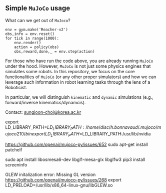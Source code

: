 ## Simple `MuJoCo` usage

What can we get out of `MuJoco`?

```
env = gym.make('Reacher-v2')
obs,info = env.reset()
for tick in range(1000):
    env.render()
    action = policy(obs)
    obs,reward,done,_ = env.step(action)
```
For those who have run the code above, you are already running `MuJoCo` under the hood. However, `MuJoCo` is not just some physics engines that simulates some robots. In this repository, we focus on the core functionalities of `MuJoCo` (or any other proper simulators) and how we can leverage such information in robot learning tasks through the lens of a Roboticist. 

In particular, we will distinguish `kinematic` and `dynamic` simulations (e.g., forward/inverse kinematics/dynamcis).

Contact: sungjoon-choi@korea.ac.kr 




 export LD_LIBRARY_PATH=$LD_LIBRARY_PATH:/home/disc/h.bonnavaud/.mujoco/mujoco210/bin
 export LD_LIBRARY_PATH=$LD_LIBRARY_PATH:/usr/lib/nvidia

 https://github.com/openai/mujoco-py/issues/652
 sudo apt-get install patchelf

 sudo apt install libosmesa6-dev libgl1-mesa-glx libglfw3
 pip3 install screeninfo


GLEW initalization error: Missing GL version
https://github.com/openai/mujoco-py/issues/268
export LD_PRELOAD=/usr/lib/x86_64-linux-gnu/libGLEW.so